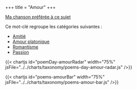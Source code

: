 +++
title = "Amour"
+++

[Ma chanson préférée à ce sujet](https://www.google.com/search?q=quand+on+n%27a+que+l%27amour)

Ce mot-clé regroupe les catégories suivantes :

- [Amitié](/categories/amitie)
- [Amour platonique](/categories/amour-platonique)
- [Romantisme](/categories/romantisme)
- [Passion](/categories/passion)

{{< chartjs id="poemDay-amourRadar" width="75%" jsFile="../../charts/taxonomy/poems-day-amour-radar.js" />}}

{{< chartjs id="poems-amourBar" width="75%" jsFile="../../charts/taxonomy/poems-amour-bar.js" />}}
